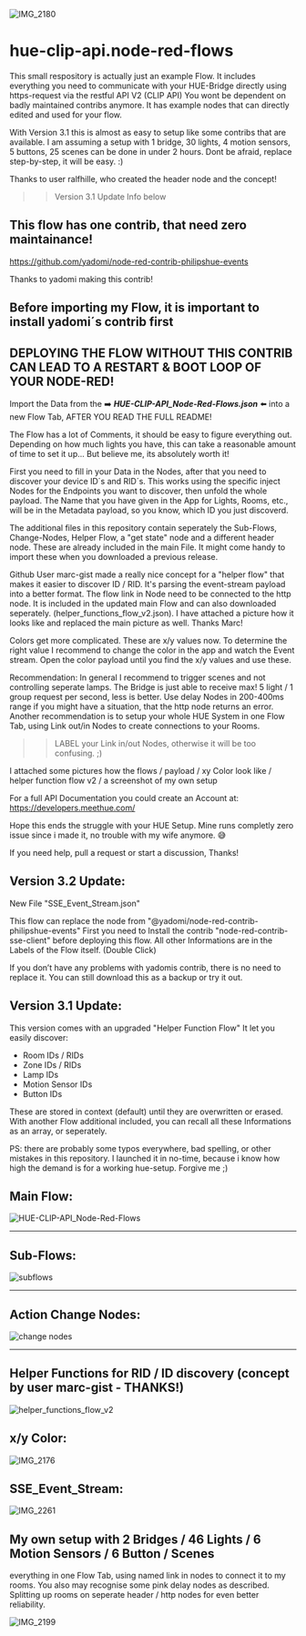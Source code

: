 ![IMG_2180](https://user-images.githubusercontent.com/76150626/174133694-50b4d23b-7ee6-42a3-8d64-24de60890dde.jpeg)

# hue-clip-api.node-red-flows

This small respository is actually just an example Flow.
It includes everything you need to communicate with your HUE-Bridge directly using https-request via the restful API V2 (CLIP API)
You wont be dependent on badly maintained contribs anymore. It has example nodes that can directly edited and used for your flow.

With Version 3.1 this is almost as easy to setup like some contribs that are available.
I am assuming a setup with 1 bridge, 30 lights, 4 motion sensors, 5 buttons, 25 scenes can be done in under 2 hours.
Dont be afraid, replace step-by-step, it will be easy. :)


Thanks to user ralfhille, who created the header node and the concept!

>>Version 3.1 Update Info below

This flow has one contrib, that need zero maintainance! 
------------

https://github.com/yadomi/node-red-contrib-philipshue-events

Thanks to yadomi making this contrib!

Before importing my Flow, it is important to install yadomi´s contrib first
---
DEPLOYING THE FLOW WITHOUT THIS CONTRIB CAN LEAD TO A RESTART & BOOT LOOP OF YOUR NODE-RED!
---

Import the Data from the :arrow_right: ***HUE-CLIP-API_Node-Red-Flows.json*** :arrow_left: into a new Flow Tab, AFTER YOU READ THE FULL README!
                              
The Flow has a lot of Comments, it should be easy to figure everything out.
Depending on how much lights you have, this can take a reasonable amount of time to set it up...
But believe me, its absolutely worth it!

First you need to fill in your Data in the Nodes, after that you need to discover your device ID´s and RID´s.
This works using the specific inject Nodes for the Endpoints you want to discover, then unfold the whole payload.
The Name that you have given in the App for Lights, Rooms, etc., will be in the Metadata payload, so you know, which ID you just discoverd.

The additional files in this repository contain seperately the Sub-Flows, Change-Nodes, Helper Flow, a "get state" node and a different header node. These are already included in the main File. It might come handy to import these when you downloaded a previous release.

Github User marc-gist made a really nice concept for a "helper flow" that makes it easier to discover ID / RID. It's parsing the event-stream payload into a better format. The flow link in Node need to be connected to the http node. It is included in the updated main Flow and can also downloaded seperately. (helper_functions_flow_v2.json). I have attached a picture how it looks like and replaced the main picture as well. Thanks Marc!

Colors get more complicated. These are x/y values now. 
To determine the right value I recommend to change the color in the app and watch the Event stream.
Open the color payload until you find the x/y values and use these. 

Recommendation:
In general I recommend to trigger scenes and not controlling seperate lamps. The Bridge is just able to receive max! 5 light / 1 group request per second, less is better. Use delay Nodes in 200-400ms range if you might have a situation, that the http node returns an error.
Another recommendation is to setup your whole HUE System in one Flow Tab, using Link out/in Nodes to create connections to your Rooms. 
>> LABEL your Link in/out Nodes, otherwise it will be too confusing. ;)



I attached some pictures how the flows / payload / xy Color look like / helper function flow v2 / a screenshot of my own setup

For a full API Documentation you could create an Account at: https://developers.meethue.com/

Hope this ends the struggle with your HUE Setup. 
Mine runs completly zero issue since i made it, no trouble with my wife anymore. :sweat_smile:

If you need help, pull a request or start a discussion, Thanks!


Version 3.2 Update:
--
New File "SSE_Event_Stream.json"

This flow can replace the node from "@yadomi/node-red-contrib-philipshue-events"
First you need to Install the contrib "node-red-contrib-sse-client" before deploying this flow.
All other Informations are in the Labels of the Flow itself. (Double Click)

If you don’t have any problems with yadomis contrib, there is no need to replace it.
You can still download this as a backup or try it out.


Version 3.1 Update:
--
This version comes with an upgraded "Helper Function Flow"
It let you easily discover:

- Room IDs / RIDs
- Zone IDs / RIDs
- Lamp IDs
- Motion Sensor IDs
- Button IDs

These are stored in context (default) until they are overwritten or erased.
With another Flow additional included, you can recall all these Informations as an array, or seperately.

PS: there are probably some typos everywhere, bad spelling, or other mistakes in this repository. I launched it in no-time, because i know how high the demand is for a working hue-setup. Forgive me ;)

Main Flow:
------------
![HUE-CLIP-API_Node-Red-Flows](https://user-images.githubusercontent.com/76150626/174495403-8744d481-e0d6-40d5-8497-0bf7abebe022.PNG)


-----------------------------------------------------------

Sub-Flows:
---
![subflows](https://user-images.githubusercontent.com/76150626/174089869-b67e6d15-8ba7-4ab2-8b22-57a2dc43b39e.PNG)

------------------------------------------------------------

Action Change Nodes:
---
![change nodes](https://user-images.githubusercontent.com/76150626/174089961-f4e00eb9-8726-44b9-8d44-d422000f133e.PNG)

-----------------------------------------------------------

Helper Functions for RID / ID discovery (concept by user marc-gist - THANKS!)
---
![helper_functions_flow_v2](https://user-images.githubusercontent.com/76150626/174495416-dbb394b5-c012-482c-a119-eb16cd073171.PNG)


x/y Color:
---

![IMG_2176](https://user-images.githubusercontent.com/76150626/174091836-1fad1f1d-dd5f-479e-b3ee-bf6b25c18eff.PNG)

SSE_Event_Stream:
---

![IMG_2261](https://user-images.githubusercontent.com/76150626/176202424-8f7e53db-bb9a-41aa-8ce4-c71f1b153fa5.jpeg)



My own setup with 2 Bridges / 46 Lights / 6 Motion Sensors / 6 Button / Scenes
---
everything in one Flow Tab, using named link in nodes to connect it to my rooms.
You also may recognise some pink delay nodes as described.
Splitting up rooms on seperate header / http nodes for even better reliability.

![IMG_2199](https://user-images.githubusercontent.com/76150626/174289138-f115d757-b054-4122-9439-16d89cb370d3.jpeg)
